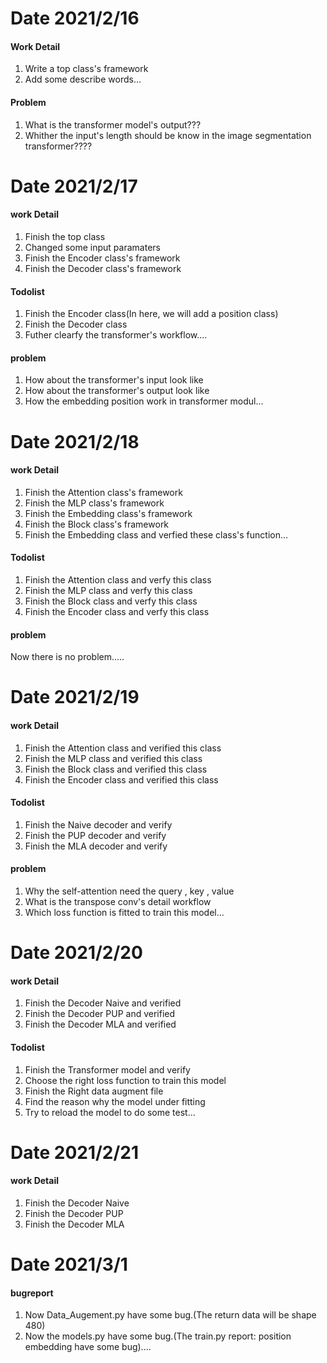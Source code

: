 # Date 2021/2/16 
#### Work Detail
1. Write a top class's framework
2. Add some describe words...

#### Problem
1. What is the transformer model's output???
2. Whither the input's length should be know in the image segmentation transformer????

# Date 2021/2/17
#### work Detail
1. Finish the top class
2. Changed some input paramaters
3. Finish the Encoder class's framework
4. Finish the Decoder class's framework

#### Todolist
1. Finish the Encoder class(In here, we will add a position class)
2. Finish the Decoder class
3. Futher clearfy the transformer's workflow....

#### problem
1. How about the transformer's input look like
2. How about the transformer's output look like
3. How the embedding position work in transformer modul...

# Date 2021/2/18
#### work Detail
1. Finish the Attention class's framework
2. Finish the MLP class's framework
3. Finish the Embedding class's framework
4. Finish the Block class's framework
5. Finish the Embedding class and verfied these class's function...

#### Todolist
1. Finish the Attention class and verfy this class
2. Finish the MLP class and verfy this class
3. Finish the Block class and verfy this class
4. Finish the Encoder class and verfy this class

#### problem
Now there is no problem.....

# Date 2021/2/19
#### work Detail
1. Finish the Attention class and verified this class
2. Finish the MLP class and verified this class
3. Finish the Block class and verified this class
4. Finish the Encoder class and verified this class

#### Todolist
1. Finish the Naive decoder and verify
2. Finish the PUP decoder and verify
3. Finish the MLA decoder and verify

#### problem
1. Why the self-attention need the query , key , value
2. What is the transpose conv's detail workflow
3. Which loss function is fitted to train this model...

# Date 2021/2/20
#### work Detail
1. Finish the Decoder Naive and verified
2. Finish the Decoder PUP and verified
3. Finish the Decoder MLA and verified


#### Todolist
1. Finish the Transformer model and verify
2. Choose the right loss function to train this model
3. Finish the Right data augment file
4. Find the reason why the model under fitting 
5. Try to reload the model to do some test...

# Date 2021/2/21
#### work Detail
1. Finish the Decoder Naive
2. Finish the Decoder PUP
3. Finish the Decoder MLA


# Date 2021/3/1
#### bugreport
1. Now Data_Augement.py have some bug.(The return data will be shape 480)
2. Now the models.py have some bug.(The train.py report: position embedding have some bug)....

